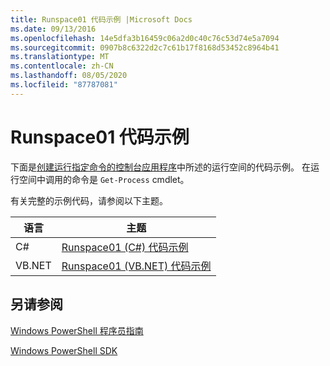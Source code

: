 ```yaml
---
title: Runspace01 代码示例 |Microsoft Docs
ms.date: 09/13/2016
ms.openlocfilehash: 14e5dfa3b16459c06a2d0c40c76c53d74e5a7094
ms.sourcegitcommit: 0907b8c6322d2c7c61b17f8168d53452c8964b41
ms.translationtype: MT
ms.contentlocale: zh-CN
ms.lasthandoff: 08/05/2020
ms.locfileid: "87787081"
---
```

# <a name="runspace01-code-samples"></a>Runspace01 代码示例

下面是[创建运行指定命令的控制台应用程序](/dotnet/csharp/programming-guide/inside-a-program/hello-world-your-first-program)中所述的运行空间的代码示例。 在运行空间中调用的命令是 `Get-Process` cmdlet。

有关完整的示例代码，请参阅以下主题。

|语言|主题|
|--------------|-----------|
|C#|[Runspace01 (C#) 代码示例](./runspace01-csharp-code-sample.md)|
|VB.NET|[Runspace01 (VB.NET) 代码示例](./runspace01-vb-net-code-sample.md)|

## <a name="see-also"></a>另请参阅

[Windows PowerShell 程序员指南](./windows-powershell-programmer-s-guide.md)

[Windows PowerShell SDK](../windows-powershell-reference.md)

